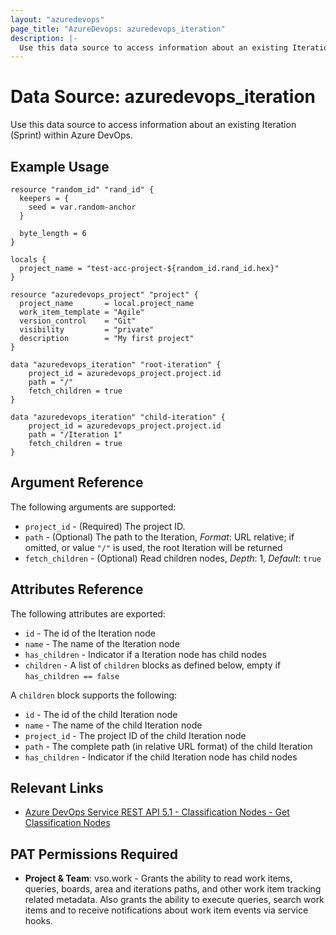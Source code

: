 ```yaml
---
layout: "azuredevops"
page_title: "AzureDevops: azuredevops_iteration"
description: |-
  Use this data source to access information about an existing Iteration (Sprint) within Azure DevOps.
---
```


# Data Source: azuredevops_iteration

Use this data source to access information about an existing Iteration (Sprint) within Azure DevOps.

## Example Usage

```hcl
resource "random_id" "rand_id" {
  keepers = {
    seed = var.random-anchor
  }

  byte_length = 6
}

locals {
  project_name = "test-acc-project-${random_id.rand_id.hex}"
}

resource "azuredevops_project" "project" {
  project_name       = local.project_name
  work_item_template = "Agile"
  version_control    = "Git"
  visibility         = "private"
  description        = "My first project"
}

data "azuredevops_iteration" "root-iteration" {
	project_id = azuredevops_project.project.id
	path = "/"
	fetch_children = true
}

data "azuredevops_iteration" "child-iteration" {
	project_id = azuredevops_project.project.id
	path = "/Iteration 1"
	fetch_children = true
}
```

## Argument Reference

The following arguments are supported:

- `project_id` - (Required) The project ID.
- `path` - (Optional) The path to the Iteration, _Format_: URL relative; if omitted, or value `"/"` is used, the root Iteration will be returned
- `fetch_children` - (Optional) Read children nodes, _Depth_: 1, _Default_: `true`

## Attributes Reference

The following attributes are exported:

- `id` - The id of the Iteration node
- `name` - The name of the Iteration node
- `has_children` - Indicator if a Iteration node has child nodes
- `children` - A list of `children` blocks as defined below, empty if `has_children == false`

A `children` block supports the following:

- `id` - The id of the child Iteration node
- `name` - The name of the child Iteration node
- `project_id` - The project ID of the child Iteration node
- `path` - The complete path (in relative URL format) of the child Iteration
- `has_children` - Indicator if the child Iteration node has child nodes

## Relevant Links

- [Azure DevOps Service REST API 5.1 - Classification Nodes - Get Classification Nodes](https://docs.microsoft.com/en-us/rest/api/azure/devops/wit/classification%20nodes/get%20classification%20nodes?view=azure-devops-rest-5.1)

## PAT Permissions Required

- **Project & Team**: vso.work - Grants the ability to read work items, queries, boards, area and iterations paths, and other work item tracking related metadata. Also grants the ability to execute queries, search work items and to receive notifications about work item events via service hooks. 
